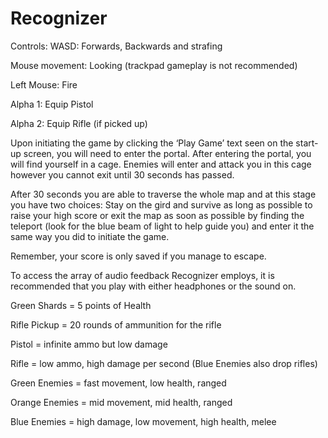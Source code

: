 # Recognizer

Controls:
WASD: Forwards, Backwards and strafing

Mouse movement: Looking (trackpad gameplay is not recommended)

Left Mouse: Fire

Alpha 1: Equip Pistol

Alpha 2: Equip Rifle (if picked up)


Upon initiating the game by clicking the ‘Play Game’ text seen on the start-up screen, you will need to enter the portal. After entering the portal, you will find yourself in a cage. Enemies will enter and attack you in this cage however you cannot exit until 30 seconds has passed. 

After 30 seconds you are able to traverse the whole map and at this stage you have two choices: Stay on the gird and survive as long as possible to raise your high score or exit the map as soon as possible by finding the teleport (look for the blue beam of light to help guide you) and enter it the same way you did to initiate the game. 

Remember, your score is only saved if you manage to escape.

To access the array of audio feedback Recognizer employs, it is recommended that you play with either headphones or the sound on.

Green Shards = 5 points of Health

Rifle Pickup = 20 rounds of ammunition for the rifle

Pistol = infinite ammo but low damage

Rifle = low ammo, high damage per second (Blue Enemies also drop rifles)

Green Enemies = fast movement, low health, ranged

Orange Enemies = mid movement, mid health, ranged

Blue Enemies = high damage, low movement, high health, melee

